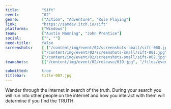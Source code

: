 ```yaml
---
title:          "Sift"
event:          "02"
genre:          ["Action", "Adventure", "Role Playing"]
link:           "https://zamdev.itch.io/sift"
platforms:      ["Windows"]
team:           ["Austin Manning", "John Prentice"]
social:         ["", ""]
need-title:     false
screenshots:    [ ["/content/img/event/02/screenshots-small/sift-000.jpg", "/content/img/event/02/screenshots/sift-000.jpg"],
                ["/content/img/event/02/screenshots-small/sift-001.jpg", "/content/img/event/02/screenshots/sift-001.jpg"],
                ["/content/img/event/02/screenshots-small/sift-002.jpg", "/content/img/event/02/screenshots/sift-002.jpg"] ]
teamshots:      [["/content/img/event/02/release/019.jpg", "/files/events/02/PTBOGameJam02-019.png"]]

submitted:      true
titlebar:       title-007.jpg
---
```

Wander through the internet in search of the truth. During your search you will run into other people on the internet and how you interact with them will determine if you find the TRUTH.